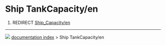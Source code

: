 # Ship TankCapacity/en
1.  REDIRECT [Ship_Capacity/en](Ship_Capacity/en.md)



---
![](images/Right_arrow.png) [documentation index](../README.md) > Ship TankCapacity/en
